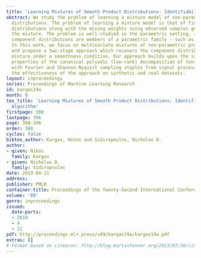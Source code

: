 ```yaml
---
title: 'Learning Mixtures of Smooth Product Distributions: Identifiability and Algorithm'
abstract: We study the problem of learning a mixture model of non-parametric product
  distributions. The problem of learning a mixture model is that of finding the component
  distributions along with the mixing weights using observed samples generated from
  the mixture. The problem is well-studied in the parametric setting, i.e., when the
  component distributions are members of a parametric family - such as Gaussian distributions.
  In this work, we focus on multivariate mixtures of non-parametric product distributions
  and propose a two-stage approach which recovers the component distributions of the
  mixture under a smoothness condition. Our approach builds upon the identifiability
  properties of the canonical polyadic (low-rank) decomposition of tensors, in tandem
  with Fourier and Shannon-Nyquist sampling staples from signal processing. We demonstrate
  the effectiveness of the approach on synthetic and real datasets.
layout: inproceedings
series: Proceedings of Machine Learning Research
id: kargas19a
month: 0
tex_title: 'Learning Mixtures of Smooth Product Distributions: Identifiability and
  Algorithm'
firstpage: 388
lastpage: 396
page: 388-396
order: 388
cycles: false
bibtex_author: Kargas, Nikos and Sidiropoulos, Nicholas D.
author:
- given: Nikos
  family: Kargas
- given: Nicholas D.
  family: Sidiropoulos
date: 2019-04-11
address: 
publisher: PMLR
container-title: Proceedings of the Twenty-Second International Conference on Artificial Intelligence and Statistics
volume: '89'
genre: inproceedings
issued:
  date-parts:
  - 2019
  - 4
  - 11
pdf: http://proceedings.mlr.press/v89/kargas19a/kargas19a.pdf
extras: []
# Format based on citeproc: http://blog.martinfenner.org/2013/07/30/citeproc-yaml-for-bibliographies/
---
```

